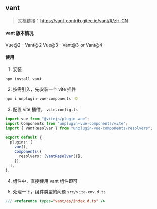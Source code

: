 ## vant

> 文档链接：https://vant-contrib.gitee.io/vant/#/zh-CN

#### vant 版本情况

Vue@2 - Vant@2
Vue@3 - Vant@3 or Vant@4

#### 使用

1. 安装

```sh
npm install vant
```

2. 按需引入，先安装一个 vite 插件

```sh
npm i unplugin-vue-components -D
```

3. 配置 vite 插件， `vite.config.ts`

```ts
import vue from "@vitejs/plugin-vue";
import Components from "unplugin-vue-components/vite";
import { VantResolver } from "unplugin-vue-components/resolvers";

export default {
  plugins: [
    vue(),
    Components({
      resolvers: [VantResolver()],
    }),
  ],
};
```

4. 组件中，直接使用 vant 组件即可

5. 处理一下，组件类型的问题 `src/vite-env.d.ts`

```ts
/// <reference types="vant/es/index.d.ts" />
```
